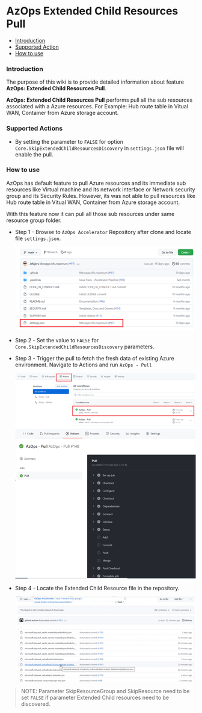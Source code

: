 # AzOps Extended Child Resources Pull

- [Introduction](#Introduction)
- [Supported Action](#Supported-Action)
- [How to use](#How-to-use)


### Introduction

The purpose of this wiki is to provide detailed information about feature **AzOps: Extended Child Resources Pull**.

**AzOps: Extended Child Resources Pull** performs pull all the sub resources associated with a Azure resources.
For Example: Hub route table in Vitual WAN, Container from Azure storage account. 


### Supported Actions

- By setting the parameter to `FALSE` for option `Core.SkipExtendedChildResourcesDiscovery` in `settings.json` file will enable the pull. 

### How to use

AzOps has default feature to pull Azure resources and its immediate sub resources like Virtual machine and its network interface or Network security group and its Security Rules. However, its was not able to pull resources like Hub route table in Vitual WAN, Container from Azure storage account.

With this feature now it can pull all those sub resources under same resource group folder.

- Step 1 - Browse to `AzOps Accelerator` Repository after clone and locate file `settings.json`.

    ![Setting file](./Media/ExtendedChildResources/settingfile.PNG)

- Step 2 - Set the value to `FALSE` for `Core.SkipExtendedChildResourcesDiscovery` parameters.

- Step 3 - Trigger the pull to fetch the fresh data of existing Azure environment. Navigate to Actions and run `AzOps - Pull`

    ![ResourceDeletion_workflow](./Media/ResourceDeletion/ResourceDeletion_workflow.PNG)
    ![ResourceDeletion_intial_Pull](./Media/ResourceDeletion/ResourceDeletion_intial_Pull.PNG)
 
- Step 4 - Locate the Extended Child Resource file in the repository.

    ![Extended Child Resources Discovery](./Media/ExtendedChildResources/ExtendedChildResourcesDiscovery.PNG)

>NOTE:
Parameter SkipResourceGroup and SkipResource need to be set `FALSE` if parameter Extended Child resources need to be discovered. 